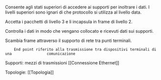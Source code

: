 
Consente agli stati superiori di accedere ai supporti per inoltrare i dati.
I livelli superiori sono ignari di che protocollo si utilizza al livello data.

Accetta i pacchetti di livello 3 e li incapsula in frame di livello 2.

Controlla i dati in modo che vengano collocato e ricevuti dati sui supporti.

Scambia frame attraverso il supporto di rete tra punti terminali.

		End point riferito alla trasmissione tra dispositivi terminali di una                comunicazione

Supporti: mezzi di trasmissioni
[[Connessione Ethernet]]

Topologie:
[[Topologia]]